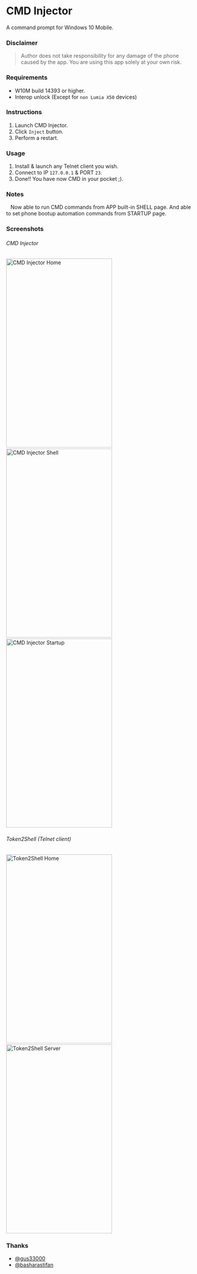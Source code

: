 # CMD Injector
A command prompt for Windows 10 Mobile.


### Disclaimer
> Author does not take responsibility for any damage of the phone caused by the app. You are using this app solely at your own risk.


### Requirements
* W10M build 14393 or higher.
* Interop unlock (Except for `non Lumia X50` devices)


### Instructions
1. Launch CMD Injector.
2. Click `Inject` button.
3. Perform a restart.


### Usage
1. Install & launch any Telnet client you wish.
2. Connect to IP `127.0.0.1` & PORT `23`.
3. Done!! You have now CMD in your pocket ;).


### Notes
&nbsp;&nbsp;&nbsp;Now able to run CMD commands from APP built-in SHELL page. And able to set phone bootup automation commands from STARTUP page.


### Screenshots
###### CMD Injector
<img src="https://user-images.githubusercontent.com/66063294/133992432-c90bbc08-d9b4-4984-85f2-b1ef9c25f4f1.png" width="285" height="508" alt="CMD Injector Home"> &nbsp;&nbsp;&nbsp;&nbsp;&nbsp;&nbsp; <img src="https://user-images.githubusercontent.com/66063294/133992490-78433bf4-9612-4b48-a267-b9f0be26c4de.png" width="285" height="508" alt="CMD Injector Shell"> &nbsp;&nbsp;&nbsp;&nbsp;&nbsp;&nbsp; <img src="https://user-images.githubusercontent.com/66063294/133992595-dacf34c5-76a4-4363-8e8e-b0ceedd7e78a.png" width="285" height="508" alt="CMD Injector Startup"> &nbsp;&nbsp;&nbsp;&nbsp;&nbsp;&nbsp;
###### Token2Shell (Telnet client)
<img src="https://user-images.githubusercontent.com/66063294/132209134-5827c904-c600-44b2-8583-da06d54a6ed2.png" width="285" height="508" alt="Token2Shell Home"> &nbsp;&nbsp;&nbsp;&nbsp;&nbsp;&nbsp; <img src="https://user-images.githubusercontent.com/66063294/132209185-2221a780-3756-4516-b30c-e92522cc259d.png" width="285" height="508" alt="Token2Shell Server">


### Thanks
* [@gus33000](https://github.com/gus33000)
* [@basharastifan](https://github.com/basharast)
